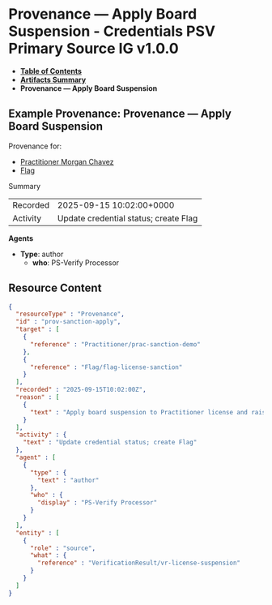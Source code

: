 # Provenance — Apply Board Suspension - Credentials PSV Primary Source IG v1.0.0

* [**Table of Contents**](toc.md)
* [**Artifacts Summary**](artifacts.md)
* **Provenance — Apply Board Suspension**

## Example Provenance: Provenance — Apply Board Suspension

Provenance for: 

* [Practitioner Morgan Chavez](Practitioner-prac-sanction-demo.md)
* [Flag](Flag-flag-license-sanction.md)

Summary

| | |
| :--- | :--- |
| Recorded | 2025-09-15 10:02:00+0000 |
| Activity | Update credential status; create Flag |

**Agents**

* **Type**: author
  * **who**: PS-Verify Processor



## Resource Content

```json
{
  "resourceType" : "Provenance",
  "id" : "prov-sanction-apply",
  "target" : [
    {
      "reference" : "Practitioner/prac-sanction-demo"
    },
    {
      "reference" : "Flag/flag-license-sanction"
    }
  ],
  "recorded" : "2025-09-15T10:02:00Z",
  "reason" : [
    {
      "text" : "Apply board suspension to Practitioner license and raise Flag"
    }
  ],
  "activity" : {
    "text" : "Update credential status; create Flag"
  },
  "agent" : [
    {
      "type" : {
        "text" : "author"
      },
      "who" : {
        "display" : "PS-Verify Processor"
      }
    }
  ],
  "entity" : [
    {
      "role" : "source",
      "what" : {
        "reference" : "VerificationResult/vr-license-suspension"
      }
    }
  ]
}

```
